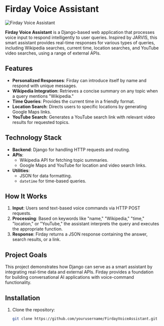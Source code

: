 # Firday Voice Assistant

![Firday Voice Assistant](image_placeholder.png)

**Firday Voice Assistant** is a Django-based web application that processes voice input to respond intelligently to user queries. Inspired by JARVIS, this smart assistant provides real-time responses for various types of queries, including Wikipedia searches, current time, location searches, and YouTube video searches, using a range of external APIs.

## Features

- **Personalized Responses**: Firday can introduce itself by name and respond with unique messages.
- **Wikipedia Integration**: Retrieves a concise summary on any topic when a query mentions "Wikipedia."
- **Time Queries**: Provides the current time in a friendly format.
- **Location Search**: Directs users to specific locations by generating Google Maps links.
- **YouTube Search**: Generates a YouTube search link with relevant video results for requested topics.

## Technology Stack

- **Backend**: Django for handling HTTP requests and routing.
- **APIs**:
  - Wikipedia API for fetching topic summaries.
  - Google Maps and YouTube for location and video search links.
- **Utilities**:
  - JSON for data formatting.
  - `datetime` for time-based queries.

## How It Works

1. **Input**: Users send text-based voice commands via HTTP POST requests.
2. **Processing**: Based on keywords like "name," "Wikipedia," "time," "location," or "YouTube," the assistant interprets the query and executes the appropriate function.
3. **Response**: Firday returns a JSON response containing the answer, search results, or a link.

## Project Goals

This project demonstrates how Django can serve as a smart assistant by integrating real-time data and external APIs. Firday provides a foundation for building conversational AI applications with voice-command functionality.

## Installation

1. Clone the repository:
   ```bash
   git clone https://github.com/yourusername/FirdayVoiceAssistant.git
